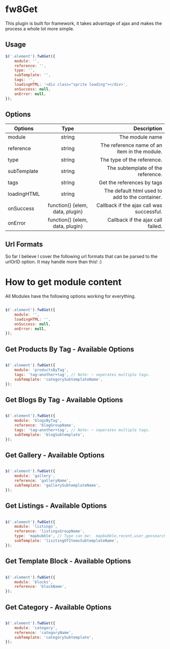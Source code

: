 fw8Get
===============

This plugin is built for framework, it takes advantage of ajax and makes the process a whole lot more simple.



Usage
--------------

```javascript
$('.element').fw8Get({
    module: '',
    reference: '',
    type: '',
    subTemplate: '',
    tags: '',
    loadingHTML: '<div class="sprite loading"></div>',
    onSuccess: null,
    onError: null,
});
```


Options
--------------


| Options         | Type                                        | Description  |
| ------------- |:-------------:| -----:|
| module                | string                                | The module name |
| reference             | string                                | The reference name of an item in the module. |
| type                  | string                                | The type of the reference. |
| subTemplate           | string                                | The subtemplate of the reference. |
| tags                  | string                                | Get the references by tags |
| loadingHTML           | string                                | The default html used to add to the container. |
| onSuccess             | function() {elem, data, plugin}       | Callback if the ajax call was successful. |
| onError               | function() {elem, data, plugin}       | Callback if the ajax call failed. |


Url Formats
--------------

So far I believe I cover the following url formats that can be parsed to the urlOrID option. It may handle more than this! :)


How to get module content
===============

All Modules have the following options working for everything.

```javascript

$('.element').fw8Get({
    module: '',
    loadingHTML: '',
    onSuccess: null,
    onError: null,
}); 
```


Get Products By Tag - Available Options
---------------

```javascript

$('.element').fw8Get({
    module: 'productsByTag',
    tags: 'tag~another+tag', // Note: ~ seperates multiple tags.
    subTemplate: 'categorySubtemplateName',
});
```

Get Blogs By Tag - Available Options
---------------

```javascript

$('.element').fw8Get({
    module: 'blogsByTag',
    reference: 'blogGroupName',
    tags: 'tag~another+tag', // Note: ~ seperates multiple tags.
    subTemplate: 'blogSubtemplate',
});
```

Get Gallery - Available Options
---------------

```javascript

$('.element').fw8Get({
    module: 'gallery',
    reference: 'galleryName',
    subTemplate: 'gallerySubtemplateName',
});
```

Get Listings - Available Options
---------------

```javascript

$('.element').fw8Get({
    module: 'listings',
    reference: 'listingsGroupName',
    type: 'mapbubble', // Type can be:  mapbubble,recent,user,geosearchbox,searchbox,geosearch,search                    
    subTemplate: 'lisitingOfItemsSubtemplateName',
});
```

Get Template Block - Available Options
---------------

```javascript

$('.element').fw8Get({
    module: 'blocks',
    reference: 'blockName',
});
```

Get Category - Available Options
---------------

```javascript

$('.element').fw8Get({
    module: 'category',
    reference: 'categoryName',
    subTemplate: 'categorySubtemplate',
});
```





